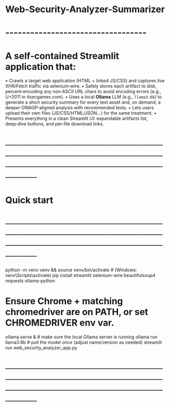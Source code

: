# Web-Security-Analyzer-Summarizer

# ----------------------------------
# A self‑contained Streamlit application that:
   • Crawls a target web application (HTML + linked JS/CSS) and captures live XHR/Fetch
     traffic via selenium‑wire.
   • Safely stores each artifact to disk, percent‑encoding any non‑ASCII URL chars to
     avoid encoding errors (e.g., U+2011 in itsecgames.com).
   • Uses a local **Ollama** LLM (e.g., `llama3:8b`) to generate a short security
     summary for every text asset and, on demand, a deeper OWASP‑aligned analysis with
     recommended tests.
   • Lets users upload their own files (JS/CSS/HTML/JSON…) for the same treatment.
   • Presents everything in a clean Streamlit UI: expandable artifacts list, deep‑dive
     buttons, and per‑file download links.

# ────────────────────────────────────────────────────────────────────────────────
#  Quick start
# ────────────────────────────────────────────────────────────────────────────────
   python -m venv venv && source venv/bin/activate  # (Windows: venv\Scripts\activate)
   pip install streamlit selenium-wire beautifulsoup4 requests ollama-python
   # Ensure Chrome + matching chromedriver are on PATH, or set CHROMEDRIVER env var.
   ollama serve &          # make sure the local Ollama server is running
   ollama run llama3:8b    # pull the model once (adjust name/version as needed)
   streamlit run web_security_analyzer_app.py

# ────────────────────────────────────────────────────────────────────────────────
